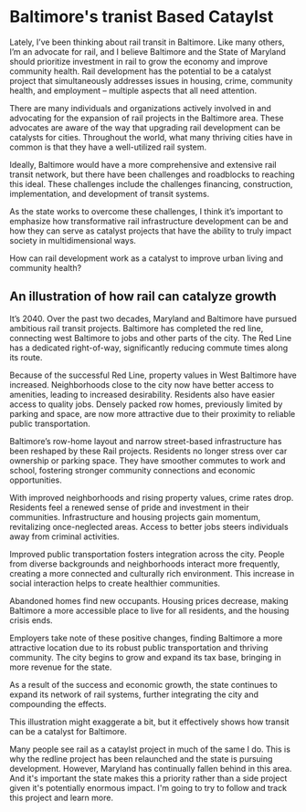 # Baltimore's tranist Based Cataylst

Lately, I’ve been thinking about rail transit in Baltimore. Like many others, I’m an advocate for rail, and I believe Baltimore and the State of Maryland should prioritize investment in rail to grow the economy and improve community health.  Rail development has the potential to be a catalyst project that simultaneously addresses issues in housing, crime, community health, and employment – multiple aspects that all need attention. 

There are many individuals and organizations actively involved in and advocating for the expansion of rail projects in the Baltimore area. These advocates are aware of the way that upgrading rail development can be catalysts for cities. Throughout the world, what many thriving cities have in common is that they have a well-utilized rail system. 

Ideally, Baltimore would  have a more comprehensive and extensive rail transit network, but there have been challenges and roadblocks to reaching this ideal.  These challenges include the challenges financing, construction, implementation, and development of transit systems. 

As the state works to overcome these challenges, I think it’s important to emphasize how transformative rail infrastructure development can be and how they can serve as catalyst projects that have the ability to truly impact society in multidimensional ways. 

How can rail development work as a catalyst to improve urban living and community health?

## An illustration of how rail can catalyze growth

It’s 2040. Over the past two decades, Maryland and Baltimore have pursued ambitious rail transit projects. Baltimore has completed the red line, connecting west Baltimore to jobs and other parts of the city. The Red Line has a dedicated right-of-way, significantly reducing commute times along its route.

Because of the successful Red Line, property values in West Baltimore have increased. Neighborhoods close to the city now have better access to amenities, leading to increased desirability. Residents also have easier access to quality jobs. Densely packed row homes, previously limited by parking and space, are now more attractive due to their proximity to reliable public transportation.

Baltimore’s row-home layout and narrow street-based infrastructure has been reshaped by these Rail projects. Residents no longer stress over car ownership or parking space. They have smoother commutes to work and school, fostering stronger community connections and economic opportunities.

With improved neighborhoods and rising property values, crime rates drop. Residents feel a renewed sense of pride and investment in their communities. Infrastructure and housing projects gain momentum, revitalizing once-neglected areas. Access to better jobs steers individuals away from criminal activities.

Improved public transportation fosters integration across the city. People from diverse backgrounds and neighborhoods interact more frequently, creating a more connected and culturally rich environment. This increase in social interaction helps to create healthier communities. 

Abandoned homes find new occupants. Housing prices decrease, making Baltimore a more accessible place to live for all residents, and the housing crisis ends. 

Employers take note of these positive changes, finding Baltimore a more attractive location due to its robust public transportation and thriving community. The city begins to grow and expand its tax base, bringing in more revenue for the state. 

As a result of the success and economic growth, the state continues to expand its network of rail systems, further integrating the city and compounding the effects. 


This illustration might exaggerate a bit, but it effectively shows how transit can be a catalyst for Baltimore. 

Many people see rail as a cataylst project in much of the same I do. This is why the redline project has been relaunched and the state is pursuing development. However, Maryland has continually fallen behind in this area. And it's important the state makes this a priority rather than a side project given it's potentially enormous impact. I'm going to try to follow and track this project and learn more. 


